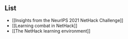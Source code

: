
## List

- [[Insights from the NeurIPS 2021 NetHack Challenge]]
- [[Learning combat in NetHack]]
- [[The NetHack learning environment]]